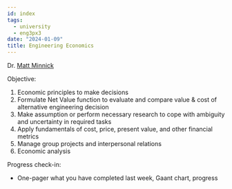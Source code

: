 ```yaml
---
id: index
tags:
  - university
  - eng3px3
date: "2024-01-09"
title: Engineering Economics
---
```

Dr. [Matt Minnick](mailto:prof3px3@mcmaster.ca)

Objective:
1. Economic principles to make decisions
2. Formulate Net Value function to evaluate and compare value & cost of alternative engineering decision
3. Make assumption or perform necessary research to cope with ambiguity and uncertainty in required tasks
4. Apply fundamentals of cost, price, present value, and other financial metrics
5. Manage group projects and interpersonal relations
6. Economic analysis

Progress check-in:
- One-pager what you have completed last week, Gaant chart, progress
